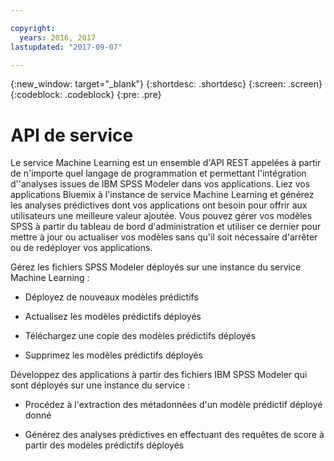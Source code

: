 ```yaml
---

copyright:
  years: 2016, 2017
lastupdated: "2017-09-07"

---
```


{:new_window: target="_blank"}
{:shortdesc: .shortdesc}
{:screen: .screen}
{:codeblock: .codeblock}
{:pre: .pre}

# API de service


Le service Machine Learning est un ensemble d'API REST appelées à partir de n'importe quel langage de programmation et permettant l'intégration d''analyses issues de IBM SPSS Modeler dans vos applications. Liez vos applications Bluemix à l'instance de service Machine Learning et générez les analyses prédictives dont vos applications ont besoin pour offrir aux utilisateurs une meilleure valeur ajoutée. Vous pouvez gérer vos modèles SPSS à partir du tableau de bord d'administration et utiliser ce dernier pour mettre à jour ou actualiser vos modèles sans qu'il soit nécessaire d'arrêter ou de redéployer vos applications.

Gérez les fichiers SPSS Modeler déployés sur une instance du service Machine Learning :

*  Déployez de nouveaux modèles prédictifs

*  Actualisez les modèles prédictifs déployés

*  Téléchargez une copie des modèles prédictifs déployés

*  Supprimez les modèles prédictifs déployés

Développez des applications à partir des fichiers IBM SPSS Modeler qui sont déployés sur une instance du service :

*  Procédez à l'extraction des métadonnées d'un modèle prédictif déployé donné

*  Générez des analyses prédictives en effectuant des requêtes de score à partir des modèles prédictifs déployés

